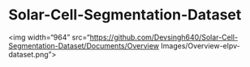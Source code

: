 # Solar-Cell-Segmentation-Dataset

<img width=“964” src=“https://github.com/Devsingh640/Solar-Cell-Segmentation-Dataset/Documents/Overview Images/Overview-elpv-dataset.png”>
